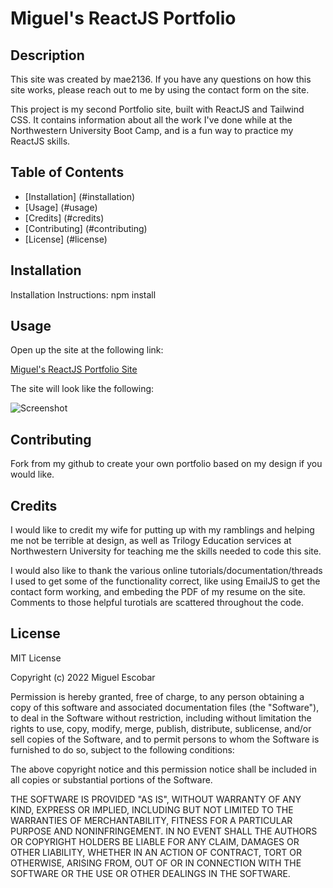# Miguel's ReactJS Portfolio
## Description
  
This site was created by mae2136. If you have any questions on how this site works, please reach out to me by using the contact form on the site.

This project is my second Portfolio site, built with ReactJS and Tailwind CSS. It contains information about all the work I've done while at the Northwestern University Boot Camp, and is a fun way to practice my ReactJS skills.
  
## Table of Contents
  
- [Installation] (#installation)
- [Usage] (#usage)
- [Credits] (#credits)
- [Contributing] (#contributing)
- [License] (#license)
  
## Installation
  
Installation Instructions: npm install
  
## Usage
  
Open up the site at the following link: 
  
[Miguel's ReactJS Portfolio Site](https://mae2136.github.io/me-react-portfolio/)
  
The site will look like the following:

![Screenshot](./assets/screenshot.PNG)
      
## Contributing
  
Fork from my github to create your own portfolio based on my design if you would like.

## Credits
  
I would like to credit my wife for putting up with my ramblings and helping me not be terrible at design, as well as Trilogy Education services at Northwestern University for teaching me the skills needed to code this site.

I would also like to thank the various online tutorials/documentation/threads I used to get some of the functionality correct, like using EmailJS to get the contact form working, and embeding the PDF of my resume on the site. Comments to those helpful turotials are scattered throughout the code.

## License
  
MIT License

Copyright (c) 2022 Miguel Escobar

Permission is hereby granted, free of charge, to any person obtaining a copy
of this software and associated documentation files (the "Software"), to deal
in the Software without restriction, including without limitation the rights
to use, copy, modify, merge, publish, distribute, sublicense, and/or sell
copies of the Software, and to permit persons to whom the Software is
furnished to do so, subject to the following conditions:

The above copyright notice and this permission notice shall be included in all
copies or substantial portions of the Software.

THE SOFTWARE IS PROVIDED "AS IS", WITHOUT WARRANTY OF ANY KIND, EXPRESS OR
IMPLIED, INCLUDING BUT NOT LIMITED TO THE WARRANTIES OF MERCHANTABILITY,
FITNESS FOR A PARTICULAR PURPOSE AND NONINFRINGEMENT. IN NO EVENT SHALL THE
AUTHORS OR COPYRIGHT HOLDERS BE LIABLE FOR ANY CLAIM, DAMAGES OR OTHER
LIABILITY, WHETHER IN AN ACTION OF CONTRACT, TORT OR OTHERWISE, ARISING FROM,
OUT OF OR IN CONNECTION WITH THE SOFTWARE OR THE USE OR OTHER DEALINGS IN THE
SOFTWARE.
